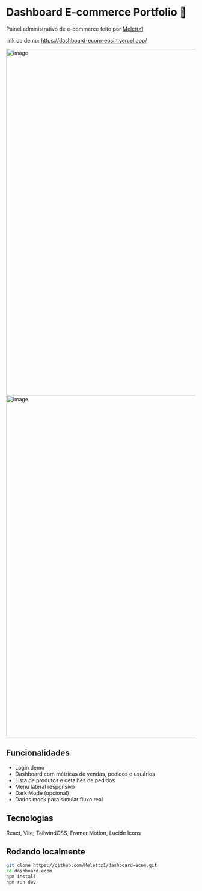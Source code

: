 # Dashboard E-commerce Portfolio 🛒

Painel administrativo de e-commerce feito por [Melettz1](https://github.com/Melettz1).<br>

link da demo: https://dashboard-ecom-eosin.vercel.app/

<img width="1664" height="922" alt="image" src="https://github.com/user-attachments/assets/67f26d80-cd99-4ae5-b6b5-d5eef643ddde" /> <br>
<img width="1674" height="911" alt="image" src="https://github.com/user-attachments/assets/e574134c-0ffe-4595-a03a-2d79c2d982d2" />



## Funcionalidades
- Login demo  
- Dashboard com métricas de vendas, pedidos e usuários  
- Lista de produtos e detalhes de pedidos  
- Menu lateral responsivo  
- Dark Mode (opcional)  
- Dados mock para simular fluxo real  

## Tecnologias
React, Vite, TailwindCSS, Framer Motion, Lucide Icons  

## Rodando localmente
```bash
git clone https://github.com/Melettz1/dashboard-ecom.git
cd dashboard-ecom
npm install
npm run dev
